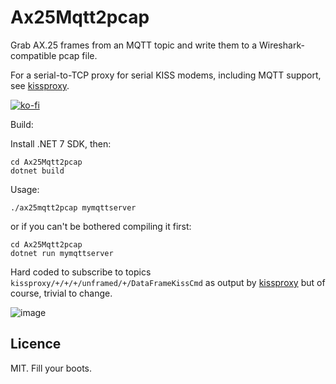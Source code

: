 # Ax25Mqtt2pcap

Grab AX.25 frames from an MQTT topic and write them to a Wireshark-compatible pcap file.

For a serial-to-TCP proxy for serial KISS modems, including MQTT support, see [kissproxy](https://github.com/M0LTE/kissproxy).

[![ko-fi](https://ko-fi.com/img/githubbutton_sm.svg)](https://ko-fi.com/Y8Y8KFHA0)

Build:

Install .NET 7 SDK, then:
```
cd Ax25Mqtt2pcap
dotnet build
```

Usage:

`./ax25mqtt2pcap mymqttserver`

or if you can't be bothered compiling it first:

```
cd Ax25Mqtt2pcap 
dotnet run mymqttserver
```

Hard coded to subscribe to topics `kissproxy/+/+/+/unframed/+/DataFrameKissCmd` as output by [kissproxy](https://github.com/M0LTE/kissproxy) but of course, trivial to change.

![image](https://github.com/M0LTE/Ax25Mqtt2pcap/assets/37816024/9da2f2b5-79d4-4e4e-b021-d5aa893fe8f9)

## Licence

MIT. Fill your boots.
